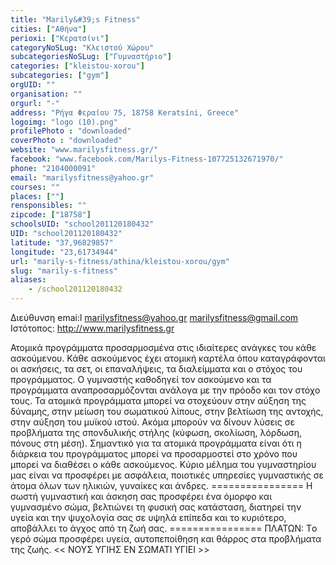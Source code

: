 ```yaml
---
title: "Marily&#39;s Fitness"
cities: ["Αθήνα"]
perioxi: ["Κερατσίνι"]
categoryNoSLug: "Κλειστού Χώρου"
subcategoriesNoSLug: ["Γυμναστήριο"]
categories: ["kleistou-xorou"]
subcategories: ["gym"]
orgUID: ""
organisation: ""
orgurl: "-"
address: "Ρήγα Φεραίου 75, 18758 Keratsíni, Greece"
logoimg: "logo (10).png"
profilePhoto : "downloaded"
coverPhoto : "downloaded"
website: "www.marilysfitness.gr/"
facebook: "www.facebook.com/Marilys-Fitness-107725132671970/"
phone: "2104000091"
email: "marilysfitness@yahoo.gr"
courses: ""
places: [""]
rensponsibles: ""
zipcode: ["18758"]
schoolsUID: "school201120180432"
UID: "school201120180432"
latitude: "37,96829857"
longitude: "23,61734944"
url: "marily-s-fitness/athina/kleistou-xorou/gym"
slug: "marily-s-fitness"
aliases:
    - /school201120180432
---
```



Διεύθυνση emai:l marilysfitness@yahoo.gr marilysfitness@gmail.com Ιστότοπος: http://www.marilysfitness.gr

Ατομικά προγράμματα προσαρμοσμένα στις ιδιαίτερες ανάγκες του κάθε ασκούμενου. Κάθε ασκούμενος έχει ατομική καρτέλα όπου καταγράφονται οι ασκήσεις, τα σετ, οι επαναλήψεις, τα διαλείμματα και ο στόχος του προγράμματος. Ο γυμναστής καθοδηγεί τον ασκούμενο και τα προγράμματα αναπροσαρμόζονται ανάλογα με την πρόοδο και τον στόχο τους. Τα ατομικά προγράμματα μπορεί να στοχεύουν στην αύξηση της δύναμης, στην μείωση του σωματικού λίπους, στην βελτίωση της αντοχής, στην αύξηση του μυϊκού ιστού. Ακόμα μπορούν να δίνουν λύσεις σε προβλήματα της σπονδυλικής στήλης (κύφωση, σκολίωση, λόρδωση, πόνους στη μέση). Σημαντικό για τα ατομικά προγράμματα είναι ότι η διάρκεια του προγράμματος μπορεί να προσαρμοστεί στο χρόνο που μπορεί να διαθέσει ο κάθε ασκούμενος. Κύριο μέλημα του γυμναστηρίου μας είναι να προσφέρει με ασφάλεια, ποιοτικές υπηρεσίες γυμναστικής σε άτομα όλων των ηλικιών, γυναίκες και άνδρες. ================ Η σωστή γυμναστική και άσκηση σας προσφέρει ένα όμορφο και γυμνασμένο σώμα, βελτιώνει τη φυσική σας κατάσταση, διατηρεί την υγεία και την ψυχολογία σας σε υψηλά επίπεδα και το κυριότερο, αποβάλλει το άγχος από τη ζωή σας. ================ ΠΛΑΤΩΝ: Tο γερό σώμα προσφέρει υγεία, αυτοπεποίθηση και θάρρος στα προβλήματα της ζωής. &lt;&lt; ΝΟΥΣ ΥΓΙΗΣ ΕΝ ΣΩΜΑΤΙ ΥΓΙΕΙ &gt;&gt;
